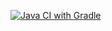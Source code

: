 [![Java CI with Gradle](https://github.com/UtenkovMS/HomeWorkPatterns2.3.2/actions/workflows/gradle.yml/badge.svg)](https://github.com/UtenkovMS/HomeWorkPatterns2.3.2/actions/workflows/gradle.yml)
